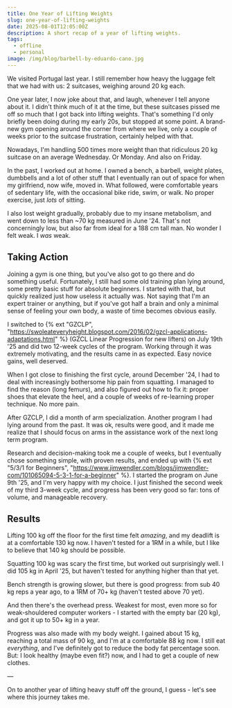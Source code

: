 ```yaml
---
title: One Year of Lifting Weights
slug: one-year-of-lifting-weights
date: 2025-08-01T12:05:00Z
description: A short recap of a year of lifting weights.
tags:
  - offline
  - personal
image: /img/blog/barbell-by-eduardo-cano.jpg
---
```


We visited Portugal last year. I still remember how heavy the luggage felt that we had with us: 2 suitcases, weighing around 20 kg each.

One year later, I now joke about that, and laugh, whenever I tell anyone about it. I didn't think much of it at the time, but these suitcases pissed me off so much that I got back into lifting weights. That's something I'd only briefly been doing during my early 20s, but stopped at some point. A brand-new gym opening around the corner from where we live, only a couple of weeks prior to the suitcase frustration, certainly helped with that.

Nowadays, I'm handling 500 times more weight than that ridiculous 20 kg suitcase on an average Wednesday. Or Monday. And also on Friday.

In the past, I worked out at home. I owned a bench, a barbell, weight plates, dumbbells and a lot of other stuff that I eventually ran out of space for when my girlfriend, now wife, moved in. What followed, were comfortable years of sedentary life, with the occasional bike ride, swim, or walk. No proper exercise, just _lots_ of sitting.

I also lost weight gradually, probably due to my insane metabolism, and went down to less than ~70 kg measured in June '24. That's not concerningly low, but also far from ideal for a 188 cm tall man. No wonder I felt weak. I _was_ weak.

## Taking Action

Joining a gym is one thing, but you've also got to go there and do something useful. Fortunately, I still had some old training plan lying around, some pretty basic stuff for absolute beginners. I started with that, but quickly realized just how useless it actually was. Not saying that I'm an expert trainer or anything, but if you've got half a brain and only a minimal sense of feeling your own body, a waste of time becomes obvious easily.

I switched to {% ext "GZCLP", "https://swoleateveryheight.blogspot.com/2016/02/gzcl-applications-adaptations.html" %} (GZCL Linear Progression for new lifters) on July 19th '25 and did two 12-week cycles of the program. Working through it was extremely motivating, and the results came in as expected. Easy novice gains, well deserved.

When I got close to finishing the first cycle, around December '24, I had to deal with increasingly bothersome hip pain from squatting. I managed to find the reason (long femurs), and also figured out how to fix it: proper shoes that elevate the heel, and a couple of weeks of re-learning proper technique. No more pain.

After GZCLP, I did a month of arm specialization. Another program I had lying around from the past. It was ok, results were good, and it made me realize that I should focus on arms in the assistance work of the next long term program.

Research and decision-making took me a couple of weeks, but I eventually chose something simple, with proven results, and ended up with {% ext "5/3/1 for Beginners", "https://www.jimwendler.com/blogs/jimwendler-com/101065094-5-3-1-for-a-beginner" %}. I started the program on June 9th '25, and I'm very happy with my choice. I just finished the second week of my third 3-week cycle, and progress has been very good so far: tons of volume, and manageable recovery.

## Results

Lifting 100 kg off the floor for the first time felt _amazing_, and my deadlift is at a comfortable 130 kg now. I haven't tested for a 1RM in a while, but I like to believe that 140 kg should be possible.

Squatting 100 kg was scary the first time, but worked out surprisingly well. I did 105 kg in April '25, but haven't tested for anything higher than that yet.

Bench strength is growing slower, but there is good progress: from sub 40 kg reps a year ago, to a 1RM of 70+ kg (haven't tested above 70 yet).

And then there's the overhead press. Weakest for most, even more so for weak-shouldered computer workers - I started with the empty bar (20 kg), and got it up to 50+ kg in a year.

Progress was also made with my body weight. I gained about 15 kg, reaching a total mass of 90 kg, and I'm at a comfortable 88 kg now. I still eat _everything_, and I've definitely got to reduce the body fat percentage soon. But: I look healthy (maybe even fit?) now, and I had to get a couple of new clothes.

&mdash;

On to another year of lifting heavy stuff off the ground, I guess - let's see where this journey takes me.
